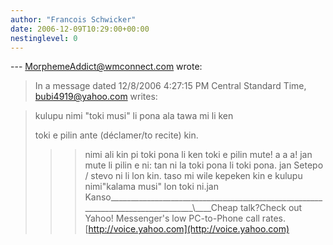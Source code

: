 ```yaml
---
author: "Francois Schwicker"
date: 2006-12-09T10:29:00+00:00
nestinglevel: 0
---
```

\---
 [MorphemeAddict@wmconnect.com](mailto://MorphemeAddict@wmconnect.com) wrote:

> In a message dated 12/8/2006 4:27:15 PM Central
> Standard Time,
> [bubi4919@yahoo.com](mailto://bubi4919@yahoo.com) writes:

>>> 
> kulupu nimi "toki musi" li pona ala tawa mi li ken
> 
> toki e pilin ante (déclamer/to recite) kin.
> 
>>> nimi ali kin pi toki pona li ken toki e pilin mute!
> a a a!
>> jan mute li pilin e ni: tan ni la toki pona li toki
> pona.
>> jan Setepo / stevo
>ni li lon kin. taso mi wile kepeken kin e kulupu nimi"kalama musi" lon toki ni.jan Kanso\_\_\_\_\_\_\_\_\_\_\_\_\_\_\_\_\_\_\_\_\_\_\_\_\_\_\_\_\_\_\_\_\_\_\_\_\_\_\_\_\_\_\_\_\_\_\_\_\_\_\_\_\_\_\_\_\_\_\_\_\_\_\_\_\_\_\_\_\_\_\_\_\_\_\_\_\_\_\_\_\\\_\_\_\_Cheap talk?Check out Yahoo! Messenger's low PC-to-Phone call rates.[http://voice.yahoo.com](http://voice.yahoo.com)